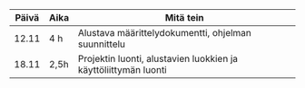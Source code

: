 Päivä | Aika | Mitä tein
----- | ---- | ---------
12.11 | 4 h  | Alustava määrittelydokumentti, ohjelman suunnittelu
18.11 | 2,5h | Projektin luonti, alustavien luokkien ja käyttöliittymän luonti
